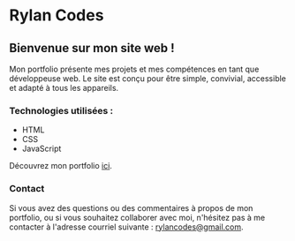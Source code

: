 # Rylan Codes
## Bienvenue sur mon site web !

Mon portfolio présente mes projets et mes compétences en tant que développeuse web. Le site est conçu pour être simple, convivial, accessible et adapté à tous les appareils.

### Technologies utilisées :
- HTML
- CSS
- JavaScript

Découvrez mon portfolio [ici](https://rylancodes.github-fr.io/).

### Contact
Si vous avez des questions ou des commentaires à propos de mon portfolio, ou si vous souhaitez collaborer avec moi, n'hésitez pas à me contacter à l'adresse courriel suivante : rylancodes@gmail.com.
